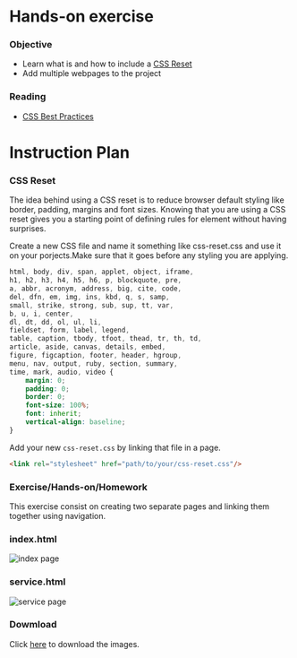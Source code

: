 # Hands-on exercise

### Objective

* Learn what is and how to include a [CSS Reset](http://meyerweb.com/eric/tools/css/reset/)
* Add multiple webpages to the project

### Reading 

* [CSS Best Practices](http://code.tutsplus.com/tutorials/30-css-best-practices-for-beginners--net-6741)

# Instruction Plan

### CSS Reset

The idea behind using a CSS reset is to reduce browser default styling like border, padding, margins and font sizes. Knowing that you are using a CSS reset gives you a starting point of defining rules for element without having surprises.

Create a new CSS file and name it something like css-reset.css and use it on your porjects.Make sure that it goes before any styling you are applying.

```css
html, body, div, span, applet, object, iframe,
h1, h2, h3, h4, h5, h6, p, blockquote, pre,
a, abbr, acronym, address, big, cite, code,
del, dfn, em, img, ins, kbd, q, s, samp,
small, strike, strong, sub, sup, tt, var,
b, u, i, center,
dl, dt, dd, ol, ul, li,
fieldset, form, label, legend,
table, caption, tbody, tfoot, thead, tr, th, td,
article, aside, canvas, details, embed, 
figure, figcaption, footer, header, hgroup, 
menu, nav, output, ruby, section, summary,
time, mark, audio, video {
	margin: 0;
	padding: 0;
	border: 0;
	font-size: 100%;
	font: inherit;
	vertical-align: baseline;
}
```
Add your new `css-reset.css` by linking that file in a page.

```html
<link rel="stylesheet" href="path/to/your/css-reset.css"/>
```
### Exercise/Hands-on/Homework

This exercise consist on creating two separate pages and linking them together using navigation.

### index.html

![index page](https://github.com/AustinCodingAcademy/HTMLIntroductory/blob/master/images/07/index.jpg)

### service.html

![service page](https://github.com/AustinCodingAcademy/HTMLIntroductory/blob/master/images/07/service.jpg)

### Dowmload

Click [here](https://github.com/AustinCodingAcademy/HTMLIntroductory/blob/master/archives/07/garden.zip) to download the images.
